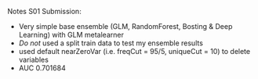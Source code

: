 Notes S01 Submission:
- Very simple base ensemble (GLM, RandomForest, Bosting & Deep Learning) with GLM metalearner
- _Do not_ used a split train data to test my ensemble results
- used default nearZeroVar (i.e. freqCut = 95/5, uniqueCut = 10) to delete variables
- AUC 0.701684